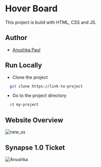 # Hover Board
This project is build with HTML, CSS and JS.

## Author
- [Anushka Paul](https://github.com/pilipi-puu-puu)

## Run Locally
- Clone the project
```bash
  git clone https://link-to-project
```
- Go to the project directory
```bash
  cd my-project
```

## Website Overview
![new_ss](https://user-images.githubusercontent.com/87390353/211574107-8f95782c-95ea-42bf-8b01-0661acd8b60c.jpg)

## Synapse 1.0 Ticket
![Anushka](https://user-images.githubusercontent.com/87390353/211574922-f5bd5be4-ebb3-4504-9c5a-ed264a1d63c9.png)
